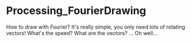 # Processing_FourierDrawing
How to draw with Fourier? It's really simple, you only need lots of rotating vectors! What's the speed? What are the vectors? ... Oh well...
